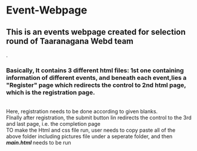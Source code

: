 
# Event-Webpage
<h2>This is an events webpage created for selection round of Taaranagana Webd team</h1>. <br>
<h3>Basically, It contains <b>3 different html files</b>: 1st one containing information of different events, and beneath each event,lies a "Register" page which redirects the control to 2nd html page, which is the registration page.</h3> <br>
Here, registration needs to be done according to given blanks.<br>
FInally after registration, the submit button lin redirects the control to the 3rd and last page, i.e. the completion page<br>
TO make the Html and css file run, user needs to copy paste all of the above folder including pictures file under a seperate folder, and then <b><i>main.html </i></b>needs to be run
